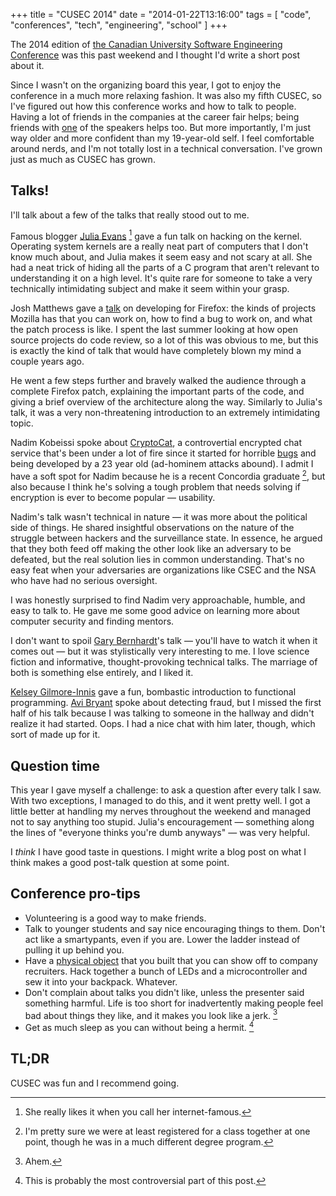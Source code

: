 +++
title = "CUSEC 2014"
date = "2014-01-22T13:16:00"
tags = [ "code", "conferences", "tech", "engineering", "school" ]
+++

The 2014 edition of [the Canadian University Software Engineering Conference](http://2014.cusec.net) was this past weekend and I thought I'd write a short post about it.

Since I wasn't on the organizing board this year, I got to enjoy the conference in a much more relaxing fashion.
It was also my fifth CUSEC, so I've figured out how this conference works and how to talk to people.
Having a lot of friends in the companies at the career fair helps; being friends with [one](http://jvns.ca) of the speakers helps too.
But more importantly, I'm just way older and more confident than my 19-year-old self.
I feel comfortable around nerds, and I'm not totally lost in a technical conversation.
I've grown just as much as CUSEC has grown.

## Talks!

I'll talk about a few of the talks that really stood out to me.

Famous blogger [Julia Evans](http://jvns.ca) [^1] gave a fun talk on hacking
on the kernel. Operating system kernels are a really neat part of computers
that I don't know much about, and Julia makes it seem easy and not scary at
all. She had a neat trick of hiding all the parts of a C program that aren't
relevant to understanding it on a high level. It's quite rare for someone to
take a very technically intimidating subject and make it seem within your
grasp.

Josh Matthews gave a [talk](http://www.joshmatthews.net/cusec14/) on developing
for Firefox: the kinds of projects Mozilla has that you can work on, how to
find a bug to work on, and what the patch process is like. I spent the last
summer looking at how open source projects do code review, so a lot of this
was obvious to me, but this is exactly the kind of talk that would have
completely blown my mind a couple years ago.

He went a few steps further and bravely walked the audience through a complete
Firefox patch, explaining the important parts of the code, and giving a brief
overview of the architecture along the way. Similarly to Julia's talk, it was a
very non-threatening introduction to an extremely intimidating topic.

Nadim Kobeissi spoke about [CryptoCat](http://crypto.cat), a controvertial
encrypted chat service that's been under a lot of fire since it started for
horrible [bugs](http://tobtu.com/decryptocat.php) and being developed by a 23
year old (ad-hominem attacks abound). I admit I have a soft spot for Nadim
because he is a recent Concordia graduate [^2], but also because I think he's
solving a tough problem that needs solving if encryption is ever to become
popular &mdash; usability.

Nadim's talk wasn't technical in nature &mdash; it was more about the political
side of things. He shared insightful observations on the nature of the struggle
between hackers and the surveillance state. In essence, he argued that they
both feed off making the other look like an adversary to be defeated, but the
real solution lies in common understanding. That's no easy feat when your
adversaries are organizations like CSEC and the NSA who have had no serious
oversight.

I was honestly surprised to find Nadim very approachable, humble, and easy to
talk to. He gave me some good advice on learning more about computer security
and finding mentors.

I don't want to spoil [Gary
Bernhardt](https://www.destroyallsoftware.com/screencasts)'s talk &mdash;
you'll have to watch it when it comes out &mdash; but it was stylistically very
interesting to me. I love science fiction and informative, thought-provoking
technical talks. The marriage of both is something else entirely, and I liked it.

[Kelsey Gilmore-Innis](http://nerd.kelseyinnis.com/) gave a fun, bombastic
introduction to functional programming.  [Avi
Bryant](https://twitter.com/avibryant) spoke about detecting fraud, but I
missed the first half of his talk because I was talking to someone in the
hallway and didn't realize it had started. Oops. I had a nice chat with him
later, though, which sort of made up for it.

## Question time

This year I gave myself a challenge: to ask a question after every talk I saw.
With two exceptions, I managed to do this, and it went pretty well. I got a
little better at handling my nerves throughout the weekend and managed not to
say anything too stupid. Julia's encouragement &mdash; something along the
lines of "everyone thinks you're dumb anyways" &mdash; was very helpful.

I *think* I have good taste in questions. I might write a blog post on what I
think makes a good post-talk question at some point.

## Conference pro-tips

* Volunteering is a good way to make friends.
* Talk to younger students and say nice encouraging things to them. Don't act like a smartypants, even if you are. Lower the ladder instead of pulling it up behind you.
* Have a [physical object](http://aosabook.org) that you built that you can
  show off to company recruiters. Hack together a bunch of LEDs and a
  microcontroller and sew it into your backpack. Whatever.
* Don't complain about talks you didn't like, unless the presenter said
  something harmful. Life is too short for inadvertently making people feel bad
  about things they like, and it makes you look like a jerk. [^3]
* Get as much sleep as you can without being a hermit. [^4]

## TL;DR

CUSEC was fun and I recommend going.

[^1]: She really likes it when you call her internet-famous.

[^2]: I'm pretty sure we were at least registered for a class together at one point, though he was in a much different degree program.

[^3]: Ahem.

[^4]: This is probably the most controversial part of this post.
